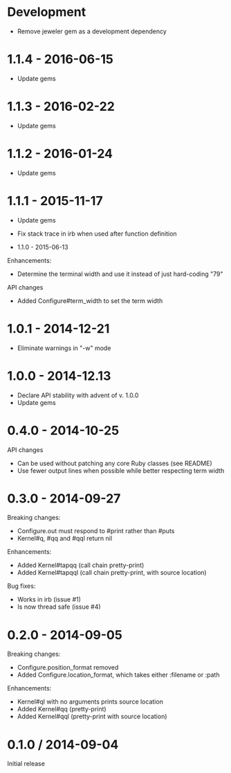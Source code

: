 # Development

* Remove jeweler gem as a development dependency

# 1.1.4 - 2016-06-15

* Update gems
	
# 1.1.3 - 2016-02-22

* Update gems

# 1.1.2 - 2016-01-24

* Update gems

# 1.1.1 - 2015-11-17

* Update gems

* Fix stack trace in irb when used after function definition

* 1.1.0 - 2015-06-13

Enhancements:

* Determine the terminal width and use it instead of just hard-coding
  "79"

API changes

* Added Configure#term_width to set the term width

# 1.0.1 - 2014-12-21

* Eliminate warnings in "-w" mode

# 1.0.0 - 2014-12.13

* Declare API stability with advent of v. 1.0.0
* Update gems

# 0.4.0 - 2014-10-25

API changes

* Can be used without patching any core Ruby classes (see README)
* Use fewer output lines when possible while better respecting term width

# 0.3.0 - 2014-09-27

Breaking changes:

* Configure.out must respond to #print rather than #puts
* Kernel#q, #qq and #qql return nil

Enhancements:

* Added Kernel#tapqq (call chain pretty-print)
* Added Kernel#tapqql (call chain pretty-print, with source location)

Bug fixes:

* Works in irb (issue #1)
* Is now thread safe (issue #4)

# 0.2.0 - 2014-09-05

Breaking changes:

* Configure.position_format removed
* Added Configure.location_format, which takes either :filename or
  :path

Enhancements:

* Kernel#ql with no arguments prints source location
* Added Kernel#qq (pretty-print)
* Added Kernel#qql (pretty-print with source location)

# 0.1.0 / 2014-09-04

Initial release
